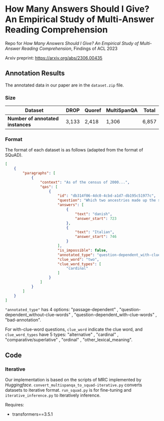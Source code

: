 # How Many Answers Should I Give? An Empirical Study of Multi-Answer Reading Comprehension
Repo for *How Many Answers Should I Give? An Empirical Study of Multi-Answer Reading Comprehension*, Findings of ACL 2023

Arxiv preprint: https://arxiv.org/abs/2306.00435

## Annotation Results
The annotated data in our paper are in the `dataset.zip` file.
### Size

| Dataset | DROP | Quoref | MultiSpanQA | Total |
| --- | --- | --- | --- | --- |
| **Number of annotated instances** | 3,133 | 2,418 | 1,306 | 6,857 |

### Format

The format of each dataset is as follows (adapted from the format of SQuAD).

```json
[
    {
        "paragraphs": [
            {
                "context": "As of the census of 2000...",
                "qas": [
                    {
                        "id": "db314f06-4dc0-4cbd-a1d7-db195c51977c",
                        "question": "Which two ancestries made up the same percentage of the population?",
                        "answers": [
                            {
                                "text": "danish",
                                "answer_start": 723
                            },
                            {
                                "text": "Italian",
                                "answer_start": 746
                            }
                        ],
                        "is_impossible": false,
                        "annotated_type": "question-dependent_with-clue-words",
                        "clue_word": "two",
                        "clue_word_types": [
                            "cardinal"
                        ]
                    }
                ]
            }
        ]
    }
]
```

`"annotated_type"` has 4 options: "passage-dependent" , "question-dependent_without-clue-words" , "question-dependent_with-clue-words" , "bad-annotation".

For with-clue-word questions, `clue_word` indicate the clue word, and `clue_word_types` have 5 types: "alternative" , "cardinal" , "comparative/superlative" , "ordinal" , "other_lexical_meaning".

## Code

### Iterative 

Our implementation is based on the scripts of MRC implemented by *Huggingface*. `convert_multispanqa_to_squad-iterative.py` converts datasets to iterative format. `run_squad.py` is for fine-tuning and `iterative_inference.py` to iteratively inference.

Requires:

+ transformers==3.5.1
